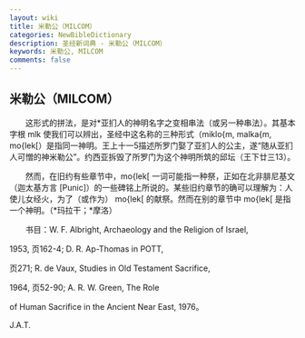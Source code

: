 ```yaml
---
layout: wiki
title: 米勒公（MILCOM）
categories: NewBibleDictionary
description: 圣经新词典 - 米勒公（MILCOM）
keywords: 米勒公, MILCOM
comments: false
---
```


## 米勒公（MILCOM）

　　这形式的拼法，是对*亚扪人的神明名字之变相串法（或另一种串法）。其基本字根 mlk 使我们可以辨出，圣经中这名称的三种形式（miklo{m, malka{m, mo{lek[）是指同一神明。王上十一5描述所罗门娶了亚扪人的公主，遂“随从亚扪人可憎的神米勒公”。约西亚拆毁了所罗门为这个神明所筑的邱坛（王下廿三13）。

　　然而，在旧约有些章节中，mo{lek[ 一词可能指一种祭，正如在北非腓尼基文（迦太基方言 [Punic]）的一些碑铭上所说的。某些旧约章节的确可以理解为：人使儿女经火，为了（或作为） mo{lek[ 的献祭。然而在别的章节中 mo{lek[ 是指一个神明。（*玛拉干；*摩洛）

　　书目：W. F. Albright, Archaeology and the Religion of Israel,

1953, 页162-4; D. R. Ap-Thomas in POTT,

页271; R. de Vaux, Studies in Old Testament Sacrifice,

1964, 页52-90; A. R. W. Green, The Role

of Human Sacrifice in the Ancient Near East, 1976。

J.A.T.








